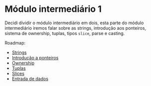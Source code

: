 # Módulo intermediário 1

Decidi dividir o módulo intermediário em dois, esta parte do módulo intermediário iremos falar sobre as strings, introdução aos ponteiros, sistema de ownership, tuplas, tipos `slice`, parse e casting.

Roadmap:

- [Strings](./01-strings.md)
- [Introdução a ponteiros](./02-pointers-intro.md)
- [Ownership](./03-ownership.md)
- [Tuplas](./04-tuples.md)
- [Slices](./05-slices.md)
- [Entrada de dados](./06-user-input.md)